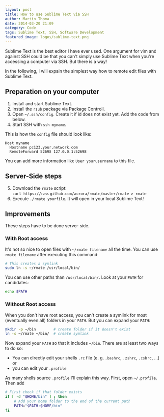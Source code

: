 ```yaml
---
layout: post
title: How to use Sublime Text via SSH
author: Martin Thoma
date: 2014-03-20 21:09
category: Code
tags: Sublime Text, SSH, Software Development
featured_image: logos/sublime-text.png
---
```


Sublime Text is the best editor I have ever used. One argument for vim and against
SSH could be that you can't simply use Sublime Text when you're accessing a
computer via SSH. But there is a way!

In the following, I will expain the simplest way how to remote edit files with
Sublime Text.

## Preparation on your computer

<ol>
    <li>Install and start Sublime Text.</li>
    <li>Install the <code>rsub</code> package via Package Controll.</li>
    <li>Open <code>~/.ssh/config</code>. Create it if id does not exist yet. Add
        the code from below.</li>
    <li>Start SSH with <code>ssh myname</code>.</li>
</ol>

This is how the `config` file should look like:

```text
Host myname
  Hostname pc123.your.network.com
  RemoteForward 52698 127.0.0.1:52698
```

 You can add more information like `User yourusername` to this file.

## Server-Side steps

<ol start="5">
    <li>Download the <code>rmate</code> script:<br/>
<code>curl https://raw.github.com/aurora/rmate/master/rmate &gt; rmate</code>
    </li>
    <li>Execute <code>./rmate yourfile</code>. It will open in your local Sublime Text!</li>
</ol>

## Improvements

These steps have to be done server-side.

### With Root access
It's not so nice to open files with `~/rmate filename` all the time. You can
use `rmate filename` after executing this command:

```bash
# This creates a symlink
sudo ln -s ~/rmate /usr/local/bin/
```

You can use other paths than `/usr/local/bin/`. Look at your `PATH` for candidates:

```bash
echo $PATH
```

### Without Root access
When you don't have root access, you can't create a symlink for most (eventually even all)
folders in your `PATH`. But you can expand your `PATH`:

```bash
mkdir -p ~/bin        # create folder if it doesn't exist
ln -s ~/rmate ~/bin/  # create symlink
```

Now expand your `PATH` so that it includes `~/bin`. There are at least two ways
to do so:

* You can directly edit your shells `.rc` file (e. g. `.bashrc`, `.zshrc`, `.cshrc`, ...) or
* you can edit your `.profile`

As many shells source `.profile` I'll explain this way. First, open `~/.profile`.
Then add

```bash
# First check if that folder exists
if [ -d "$HOME/bin" ] ; then
    # Add your home folder to the end of the current path
    PATH="$PATH:$HOME/bin"
fi
```
